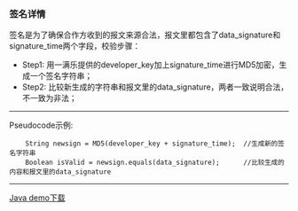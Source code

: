 ### 签名详情 

 签名是为了确保合作方收到的报文来源合法，报文里都包含了data_signature和signature_time两个字段，校验步骤：  
 *  Step1: 用一满乐提供的developer_key加上signature_time进行MD5加密，生成一个签名字符串；
 *  Step2: 比较新生成的字符串和报文里的data_signature，两者一致说明合法，不一致为非法；
 
---

 Pseudocode示例:
 ```
     String newsign = MD5(developer_key + signature_time);  //生成新的签名字符串
     Boolean isValid = newsign.equals(data_signature);      //比较生成的内容和报文里的data_signature
```

---

<a href='http://7xlef9.com1.z0.glb.clouddn.com/demo/java_demo.zip'>Java demo下载</a>
